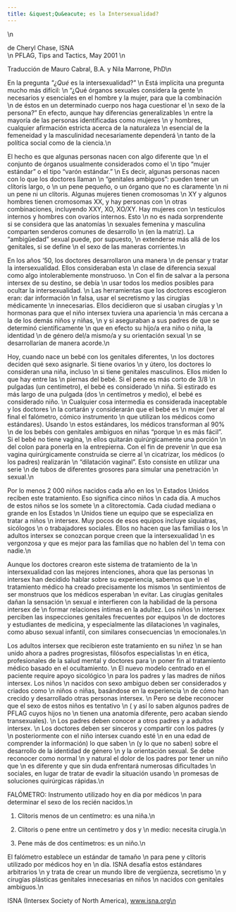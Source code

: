 ```yaml
---
title: &iquest;Qu&eacute; es la Intersexualidad?
---
```


 \n 

de Cheryl Chase, <span class="caps">ISNA</span>  
\n <span class="caps">PFLAG</span>, Tips and Tactics, May 2001 \n 

Traducci&oacute;n de Mauro Cabral, B.A. y Nila Marrone, PhD\n 

En la pregunta _"&iquest;Qu&eacute;_ es la intersexualidad?&#8221; \n Est&aacute; impl&iacute;cita una pregunta mucho m&aacute;s dif&iacute;cil: \n &#8220;&iquest;Qu&eacute; &oacute;rganos sexuales considera la gente \n necesarios y esenciales en el hombre y la mujer, para que la combinaci&oacute;n \n de &eacute;stos en un determinado cuerpo nos haga cuestionar el \n sexo de la persona?&#8221; En efecto, aunque hay diferencias generalizables \n entre la mayor&iacute;a de las personas identificadas como mujeres \n y hombres, cualquier afirmaci&oacute;n estricta acerca de la naturaleza \n esencial de la femeneidad y la masculinidad necesariamente depender&aacute; \n tanto de la pol&iacute;tica social como de la ciencia.\n 

El hecho es que algunas personas nacen con algo diferente que \n el conjunto de &oacute;rganos usualmente considerados como el \n tipo &#8220;mujer est&aacute;ndar&#8221; o el tipo &#8220;var&oacute;n est&aacute;ndar.&#8221; \n Es decir, algunas personas nacen con lo que los doctores llaman \n &#8220;genitales ambiguos&#8221;: pueden tener un cl&iacute;toris largo, o \n un pene peque&ntilde;o, o un &oacute;rgano que no es claramente \n ni un pene ni un cl&iacute;toris. Algunas mujeres tienen cromosomas \n XY y algunos hombres tienen cromosomas XX, y hay personas con \n otras combinaciones, incluyendo <span class="caps">XXY</span>, XO, XO/XY. Hay mujeres con \n test&iacute;culos internos y hombres con ovarios internos. Esto \n no es nada sorprendente si se considera que las anatom&iacute;as \n sexuales femenina y masculina comparten senderos comunes de desarrollo \n (en la matriz). La &#8220;ambig&uuml;edad&#8221; sexual puede, por supuesto, \n extenderse m&aacute;s all&aacute; de los genitales, si se define \n el sexo de las maneras corrientes.\n 

En los a&ntilde;os &#8217;50, los doctores desarrollaron una manera \n de pensar y tratar la intersexualidad. Ellos consideraban esta \n clase de diferencia sexual como algo intolerablemente monstruoso. \n Con el fin de salvar a la persona intersex de su destino, se deb&iacute;a \n usar todos los medios posibles para ocultar la intersexualidad. \n Las herramientas que los doctores escogieron eran: dar informaci&oacute;n \n falsa, usar el secretismo y las cirug&iacute;as m&eacute;dicamente \n innecesarias. Ellos decidieron que si usaban cirug&iacute;as y \n hormonas para que el ni&ntilde;o intersex tuviera una apariencia \n m&aacute;s cercana a la de los dem&aacute;s ni&ntilde;os y ni&ntilde;as, \n y si aseguraban a sus padres de que se determin&oacute; cient&iacute;ficamente \n que en efecto su hijo/a era ni&ntilde;o o ni&ntilde;a, la identidad \n de g&eacute;nero del/a mismo/a y su orientaci&oacute;n sexual \n se desarrollar&iacute;an de manera acorde.\n 

Hoy, cuando nace un beb&eacute; con los genitales diferentes, \n los doctores deciden qu&eacute; sexo asignarle. Si tiene ovarios \n y &uacute;tero, los doctores lo consideran una ni&ntilde;a, incluso \n si tiene genitales masculinos. Ellos miden lo que hay entre las \n piernas del beb&eacute;. Si el pene es m&aacute;s corto de 3/8 \n pulgadas (un cent&iacute;metro), el beb&eacute; es considerado \n ni&ntilde;a. Si estirado es m&aacute;s largo de una pulgada (dos \n cent&iacute;metros y medio), el beb&eacute; es considerado ni&ntilde;o. \n Cualquier cosa intermedia es considerada inaceptable y los doctores \n la cortar&aacute;n y considerar&aacute;n que el beb&eacute; es \n mujer (ver al final el fal&oacute;metro, c&oacute;mico instrumento \n que utilizan los m&eacute;dicos como est&aacute;ndares). Usando \n estos est&aacute;ndares, los m&eacute;dicos transforman al 90% \n de los beb&eacute;s con genitales ambiguos en ni&ntilde;as &#8220;porque \n es m&aacute;s f&aacute;cil&#8221;. Si el beb&eacute; no tiene vagina, \n ellos quitar&aacute;n quir&uacute;rgicamente una porci&oacute;n \n del colon para ponerla en la entrepierna. Con el fin de prevenir \n que esa vagina quir&uacute;rgicamente construida se cierre al \n cicatrizar, los m&eacute;dicos (o los padres) realizar&aacute;n \n &#8220;dilataci&oacute;n vaginal&#8221;. Esto consiste en utilizar una serie \n de tubos de diferentes grosores para simular una penetraci&oacute;n \n sexual.\n 

Por lo menos 2 000 ni&ntilde;os nacidos cada a&ntilde;o en los \n Estados Unidos reciben este tratamiento. Eso significa cinco ni&ntilde;os \n cada d&iacute;a. A muchos de estos ni&ntilde;os se los somete \n a clitorectom&iacute;a. Cada ciudad mediana o grande en los Estados \n Unidos tiene un equipo que se especializa en tratar a ni&ntilde;os \n intersex. Muy pocos de esos equipos incluye siquiatras, sic&oacute;logos \n o trabajadores sociales. Ellos no hacen que las familias o los \n adultos intersex se conozcan porque creen que la intersexualidad \n es vergonzosa y que es mejor para las familias que no hablen del \n tema con nadie.\n 

Aunque los doctores crearon este sistema de tratamiento de la \n intersexualidad con las mejores intenciones, ahora que las personas \n intersex han decidido hablar sobre su experiencia, sabemos que \n el tratamiento m&eacute;dico ha creado precisamente los mismos \n sentimientos de ser monstruos que los m&eacute;dicos esperaban \n evitar. Las cirug&iacute;as genitales da&ntilde;an la sensaci&oacute;n \n sexual e interfieren con la habilidad de la persona intersex de \n formar relaciones &iacute;ntimas en la adultez. Los ni&ntilde;os \n intersex perciben las inspecciones genitales frecuentes por equipos \n de doctores y estudiantes de medicina, y especialmente las dilataciones \n vaginales, como abuso sexual infantil, con similares consecuencias \n emocionales.\n 

Los adultos intersex que recibieron este tratamiento en su ni&ntilde;ez \n se han unido ahora a padres progresistas, fil&oacute;sofos especialistas \n en &eacute;tica, profesionales de la salud mental y doctores para \n poner fin al tratamiento m&eacute;dico basado en el ocultamiento. \n El nuevo modelo centrado en el paciente require apoyo sicol&oacute;gico \n para los padres y las madres de ni&ntilde;os intersex. Los ni&ntilde;os \n nacidos con sexo ambiguo deben ser considerados y criados como \n ni&ntilde;os o ni&ntilde;as, bas&aacute;ndose en la experiencia \n de c&oacute;mo han crecido y desarrollado otras personas intersex. \n Pero se debe reconocer que el sexo de estos ni&ntilde;os es tentativo \n ( y as&iacute; lo saben algunos padres de <span class="caps">PFLAG</span> cuyos hijos no \n tienen una anatom&iacute;a diferente, pero acaban siendo transexuales). \n Los padres deben conocer a otros padres y a adultos intersex. \n Los doctores deben ser sinceros y compartir con los padres (y \n posteriormente con el ni&ntilde;o intersex cuando est&eacute; \n en una edad de comprender la informaci&oacute;n) lo que saben \n (y lo que no saben) sobre el desarrollo de la identidad de g&eacute;nero \n y la orientaci&oacute;n sexual. Se debe reconocer como normal \n y natural el dolor de los padres por tener un ni&ntilde;o que \n es diferente y que sin duda enfrentar&aacute; numerosas dificultades \n sociales, en lugar de tratar de evadir la situaci&oacute;n usando \n promesas de soluciones quir&uacute;rgicas r&aacute;pidas.\n 

<span class="caps">FAL</span>&Oacute;<span class="caps">METRO</span>: Instrumento utilizado hoy en dia por m&eacute;dicos \n para determinar el sexo de los reci&eacute;n nacidos.\n 

1. Cl&iacute;toris menos de un cent&iacute;metro: es una ni&ntilde;a.\n 

2. Cl&iacute;toris o pene entre un cent&iacute;metro y dos y \n medio: necesita cirug&iacute;a.\n 

3. Pene m&aacute;s de dos cent&iacute;metros: es un ni&ntilde;o.\n 

El fal&oacute;metro establece un est&aacute;ndar de tama&ntilde;o \n para pene y cl&iacute;toris utilizado por m&eacute;dicos hoy en \n d&iacute;a. <span class="caps">ISNA</span> desaf&iacute;a estos est&aacute;ndares arbitrarios \n y trata de crear un mundo libre de verg&uuml;enza, secretismo \n y cirug&iacute;as pl&aacute;sticas genitales innecesarias en ni&ntilde;os \n nacidos con genitales ambiguos.\n 

<span class="caps">ISNA</span> (Intersex Society of North America), www.isna.org\n
